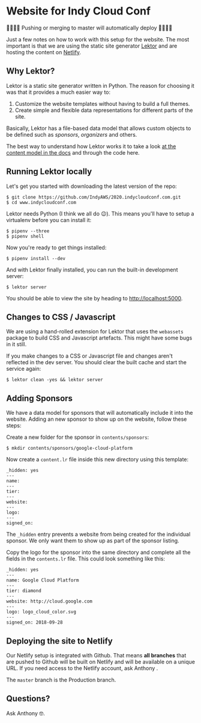 # Website for Indy Cloud Conf

🚨🚨🚨🚨 Pushing or merging to master will automatically deploy 🚨🚨🚨🚨

Just a few notes on how to work with this setup for the website. The most
important is that we are using the static site generator
[Lektor](https://www.getlektor.com/) and are hosting the content on
[Netlify](https://app.netlify.com/sites/2020-indycloudconf).

## Why Lektor?

Lektor is a static site generator written in Python. The reason for choosing it was that it
provides a much easier way to:

1. Customize the website templates without having to build a full themes.
2. Create simple and flexible data representations for different parts of the site.

Basically, Lektor has a file-based data model that allows custom objects to be
defined such as *sponsors*, *organizers* and others.

The best way to understand how Lektor works it to take a look [at the content
model in the docs](https://www.getlektor.com/docs/content/) and through the code
here.


## Running Lektor locally

Let's get you started with downloading the latest version of the repo:

```
$ git clone https://github.com/IndyAWS/2020.indycloudconf.com.git
$ cd www.indycloudconf.com
```

Lektor needs Python (I think we all do 😉). This means you'll have to setup a
virtualenv before you can install it:

```
$ pipenv --three
$ pipenv shell
```

Now you're ready to get things installed:

```
$ pipenv install --dev
```

And with Lektor finally installed, you can run the built-in development server:

```
$ lektor server
```

You should be able to view the site by heading to
[http://localhost:5000](http://localhost:5000).


## Changes to CSS / Javascript

We are using a hand-rolled extension for Lektor that uses the `webassets` package
to build CSS and Javascript artefacts. This might have some bugs in it still.

If you make changes to a CSS or Javascript file and changes aren't reflected in
the dev server. You should clear the built cache and start the service again:

```
$ lektor clean -yes && lektor server
```


## Adding Sponsors

We have a data model for sponsors that will automatically include it into the
website. Adding an new sponsor to show up on the website, follow these steps:

Create a new folder for the sponsor in `contents/sponsors`:

```
$ mkdir contents/sponsors/google-cloud-platform
```

Now create a `content.lr` file inside this new directory using this template:

```
_hidden: yes
---
name:
---
tier:
---
website:
---
logo:
---
signed_on:
```

The `_hidden` entry prevents a website from being created for the individual
sponsor. We only want them to show up as part of the sponsor listing.

Copy the logo for the sponsor into the same directory and complete all the
fields in the `contents.lr` file. This could look something like this:

```
_hidden: yes
---
name: Google Cloud Platform
---
tier: diamond
---
website: http://cloud.google.com
---
logo: logo_cloud_color.svg
---
signed_on: 2018-09-28
```


## Deploying the site to Netlify

Our Netlify setup is integrated with Github. That means **all branches** that
are pushed to Github will be built on Netlify and will be available on a unique
URL. If you need access to the Netlify account, ask Anthony   .

The `master` branch is the Production branch.


## Questions?

Ask Anthony 🤓.
